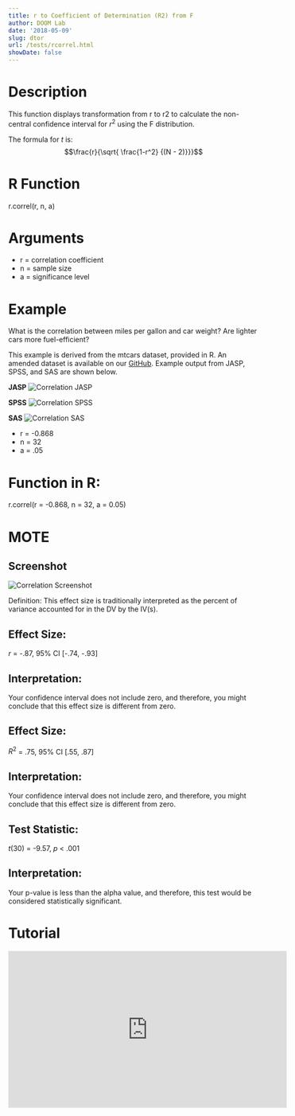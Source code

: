 ```yaml
---
title: r to Coefficient of Determination (R2) from F
author: DOOM Lab
date: '2018-05-09'
slug: dtor
url: /tests/rcorrel.html
showDate: false
---
```


<script src="//yihui.name/js/math-code.js"></script>
<script type = "text/x-mathjax-config">
MathJax.Hub.Config({
tex2jax: {
inlineMath: [['$', '$']],
}
})
</script>
<script async
src="//cdn.bootcss.com/mathjax/2.7.1/MathJax.js?config=TeX-MML-AM_CHTML">
</script>

# Description   

This function displays transformation from r to r2 to calculate the non-central confidence 
interval for $r^{2}$ using the F distribution. 

The formula for *t* is: $$\frac{r}{\sqrt{ \frac{1-r^2} {(N - 2)}}}$$

# R Function

r.correl(r, n, a)

# Arguments 

+ r = correlation coefficient
+ n = sample size
+ a	= significance level

# Example  

What is the correlation between miles per gallon and car weight?  Are lighter cars more fuel-efficient?  

This example is derived from the mtcars dataset, provided in R. An amended dataset is available on our [GitHub](https://github.com/doomlab/shiny-server/tree/master/MOTE/examples). Example output from JASP, SPSS, and SAS are shown below.

**JASP**
![Correlation JASP](https://raw.githubusercontent.com/doomlab/shiny-server/master/MOTE/examples/correlation%20JASP.png)

**SPSS**
![Correlation SPSS](https://raw.githubusercontent.com/doomlab/shiny-server/master/MOTE/examples/correlation%20SPSS.png)

**SAS**
![Correlation SAS](https://raw.githubusercontent.com/doomlab/shiny-server/master/MOTE/examples/correlation%20SAS.png)

+ r = -0.868
+ n = 32
+ a	= .05

# Function in R: 

r.correl(r = -0.868, n = 32, a = 0.05)

# MOTE

## Screenshot

![Correlation Screenshot](../images/corr.jpg)

Definition: This effect size is traditionally interpreted as the percent of variance accounted for in the DV by the IV(s).

## Effect Size:

*r* = -.87, 95% CI [-.74, -.93]

## Interpretation: 

Your confidence interval does not include zero, and therefore, you might conclude that this effect size is different from zero.

## Effect Size:

$R^{2}$ = .75, 95% CI [.55, .87]

## Interpretation: 

Your confidence interval does not include zero, and therefore, you might conclude that this effect size is different from zero.

## Test Statistic: 

*t*(30) = -9.57, *p* < .001

## Interpretation: 

Your p-value is less than the alpha value, and therefore, this test would be considered statistically significant.

# Tutorial

<iframe width="560" height="315" src="https://www.youtube.com/embed/_3mBy7gnK3Y" frameborder="0" allow="autoplay; encrypted-media" allowfullscreen></iframe>
